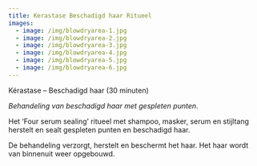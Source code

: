 ```yaml
---
title: Kerastase Beschadigd haar Ritueel
images:
  - image: /img/blowdryarea-1.jpg
  - image: /img/blowdryarea-2.jpg
  - image: /img/blowdryarea-3.jpg
  - image: /img/blowdryarea-4.jpg
  - image: /img/blowdryarea-5.jpg
  - image: /img/blowdryarea-6.jpg
---
```



K&eacute;rastase – Beschadigd haar (30 minuten)

*Behandeling van beschadigd haar met gespleten punten*.

Het ‘Four serum sealing’ ritueel met shampoo, masker, serum en stijltang herstelt en sealt gespleten punten en beschadigd haar.

De behandeling verzorgt, herstelt en beschermt het haar. Het haar wordt van binnenuit weer opgebouwd.